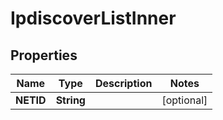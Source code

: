 # IpdiscoverListInner

## Properties
Name | Type | Description | Notes
------------ | ------------- | ------------- | -------------
**NETID** | **String** |  |  [optional]
